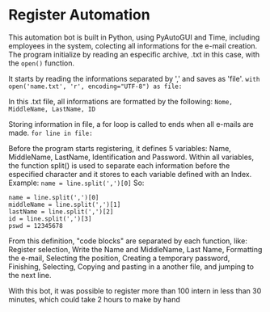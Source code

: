 # Register Automation

This automation bot is built in Python, using PyAutoGUI and Time, including employees in the system, colecting all informations for the e-mail creation.
The program initialize by reading an especific archive, .txt in this case, with the `open()` function.

It starts by reading the informations separated by ',' and saves as 'file'.
`with open('name.txt', 'r', encoding="UTF-8") as file:`

In this .txt file, all informations are formatted by the following:
`Nome, MiddleName, LastName, ID`

Storing information in file, a for loop is called to ends when all e-mails are made.
`for line in file:`

Before the program starts registering, it defines 5 variables: Name, MiddleName, LastName, Identification and Password.
Within all variables, the function split() is used to separate each information before the especified character and it stores to each variable defined with an Index.
Example:
`name = line.split(',')[0]`
So:
```
name = line.split(',')[0]
middleName = line.split(',')[1]
lastName = line.split(',')[2]
id = line.split(',')[3]
pswd = 12345678
```

From this definition, "code blocks" are separated by each function, like: Register selection, Write the Name and MiddleName, Last Name,
Formatting the e-mail, Selecting the position, Creating a temporary password, Finishing, Selecting, Copying and pasting in a another file,
and jumping to the next line.

With this bot, it was possible to register more than 100 intern in less than 30 minutes, which could take 2 hours to make by hand
